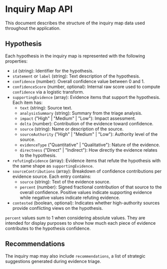 # Inquiry Map API

This document describes the structure of the inquiry map data used throughout the application.

## Hypothesis

Each hypothesis in the inquiry map is represented with the following properties:

- `id` (string): Identifier for the hypothesis.
- `statement` or `label` (string): Text description of the hypothesis.
- `confidence` (number): Overall confidence value between 0 and 1.
- `confidenceScore` (number, optional): Internal raw score used to compute `confidence` via a logistic transform.
- `supportingEvidence` (array): Evidence items that support the hypothesis. Each item has:
  - `text` (string): Source text.
  - `analysisSummary` (string): Summary from the triage analysis.
  - `impact` ("High" | "Medium" | "Low"): Impact assessment.
  - `delta` (number): Contribution of the evidence toward confidence.
  - `source` (string): Name or description of the source.
  - `sourceAuthority` ("High" | "Medium" | "Low"): Authority level of the source.
  - `evidenceType` ("Quantitative" | "Qualitative"): Nature of the evidence.
  - `directness` ("Direct" | "Indirect"): How directly the evidence relates to the hypothesis.
- `refutingEvidence` (array): Evidence items that refute the hypothesis with the same shape as `supportingEvidence`.
- `sourceContributions` (array): Breakdown of confidence contributions per evidence source. Each entry contains:
  - `source` (string): Text of the evidence source.
  - `percent` (number): Signed fractional contribution of that source to the overall confidence. Positive values indicate supporting evidence while negative values indicate refuting evidence.
- `contested` (boolean, optional): Indicates whether high-authority sources provide conflicting views on the hypothesis.

`percent` values sum to 1 when considering absolute values. They are intended for display purposes to show how much each piece of evidence contributes to the hypothesis confidence.

## Recommendations

The inquiry map may also include `recommendations`, a list of strategic suggestions generated during evidence triage.
